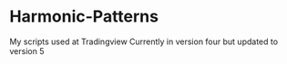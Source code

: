 # Harmonic-Patterns
My scripts used at Tradingview
Currently in version four but updated to version 5

